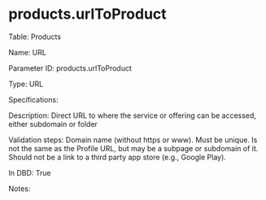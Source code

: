 # products.urlToProduct

Table: Products

Name: URL

Parameter ID: products.urlToProduct

Type: URL

Specifications: 

Description: Direct URL to where the service or offering can be accessed, either subdomain or folder

Validation steps: Domain name (without https or www). Must be unique. Is not the same as the Profile URL, but may be a subpage or subdomain of it. Should not be a link to a third party app store (e.g., Google Play).

In DBD: True

Notes: 

